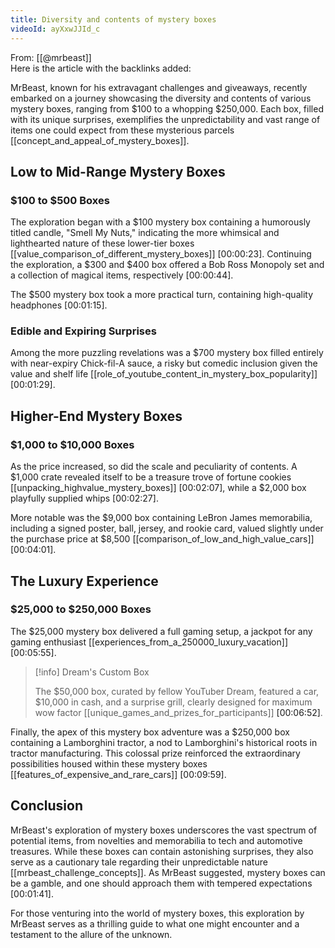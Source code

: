 ```yaml
---
title: Diversity and contents of mystery boxes
videoId: ayXxwJJId_c
---
```


From: [[@mrbeast]] <br/> 
Here is the article with the backlinks added:

MrBeast, known for his extravagant challenges and giveaways, recently embarked on a journey showcasing the diversity and contents of various mystery boxes, ranging from $100 to a whopping $250,000. Each box, filled with its unique surprises, exemplifies the unpredictability and vast range of items one could expect from these mysterious parcels [[concept_and_appeal_of_mystery_boxes]].

## Low to Mid-Range Mystery Boxes

### $100 to $500 Boxes

The exploration began with a $100 mystery box containing a humorously titled candle, "Smell My Nuts," indicating the more whimsical and lighthearted nature of these lower-tier boxes [[value_comparison_of_different_mystery_boxes]] <a class="yt-timestamp" data-t="00:00:23">[00:00:23]</a>. Continuing the exploration, a $300 and $400 box offered a Bob Ross Monopoly set and a collection of magical items, respectively <a class="yt-timestamp" data-t="00:00:44">[00:00:44]</a>.

The $500 mystery box took a more practical turn, containing high-quality headphones <a class="yt-timestamp" data-t="00:01:15">[00:01:15]</a>.

### Edible and Expiring Surprises

Among the more puzzling revelations was a $700 mystery box filled entirely with near-expiry Chick-fil-A sauce, a risky but comedic inclusion given the value and shelf life [[role_of_youtube_content_in_mystery_box_popularity]] <a class="yt-timestamp" data-t="00:01:29">[00:01:29]</a>.

## Higher-End Mystery Boxes

### $1,000 to $10,000 Boxes

As the price increased, so did the scale and peculiarity of contents. A $1,000 crate revealed itself to be a treasure trove of fortune cookies [[unpacking_highvalue_mystery_boxes]] <a class="yt-timestamp" data-t="00:02:07">[00:02:07]</a>, while a $2,000 box playfully supplied whips <a class="yt-timestamp" data-t="00:02:27">[00:02:27]</a>.

More notable was the $9,000 box containing LeBron James memorabilia, including a signed poster, ball, jersey, and rookie card, valued slightly under the purchase price at $8,500 [[comparison_of_low_and_high_value_cars]] <a class="yt-timestamp" data-t="00:04:01">[00:04:01]</a>.

## The Luxury Experience

### $25,000 to $250,000 Boxes

The $25,000 mystery box delivered a full gaming setup, a jackpot for any gaming enthusiast [[experiences_from_a_250000_luxury_vacation]] <a class="yt-timestamp" data-t="00:05:55">[00:05:55]</a>.

> [!info] Dream's Custom Box
> 
> The $50,000 box, curated by fellow YouTuber Dream, featured a car, $10,000 in cash, and a surprise grill, clearly designed for maximum wow factor [[unique_games_and_prizes_for_participants]] <a class="yt-timestamp" data-t="00:06:52">[00:06:52]</a>.

Finally, the apex of this mystery box adventure was a $250,000 box containing a Lamborghini tractor, a nod to Lamborghini's historical roots in tractor manufacturing. This colossal prize reinforced the extraordinary possibilities housed within these mystery boxes [[features_of_expensive_and_rare_cars]] <a class="yt-timestamp" data-t="00:09:59">[00:09:59]</a>.

## Conclusion

MrBeast's exploration of mystery boxes underscores the vast spectrum of potential items, from novelties and memorabilia to tech and automotive treasures. While these boxes can contain astonishing surprises, they also serve as a cautionary tale regarding their unpredictable nature [[mrbeast_challenge_concepts]]. As MrBeast suggested, mystery boxes can be a gamble, and one should approach them with tempered expectations <a class="yt-timestamp" data-t="00:01:41">[00:01:41]</a>.

For those venturing into the world of mystery boxes, this exploration by MrBeast serves as a thrilling guide to what one might encounter and a testament to the allure of the unknown.